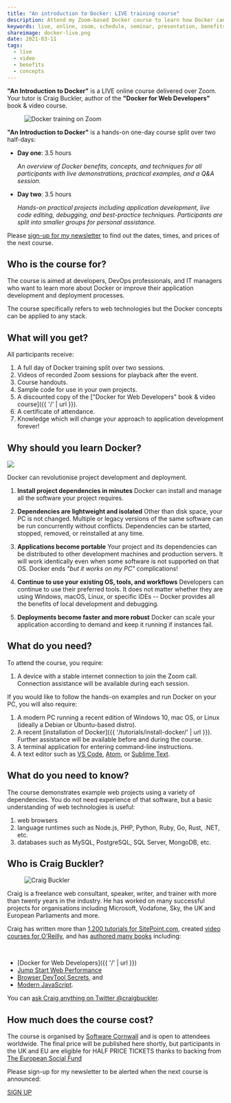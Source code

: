 ```yaml
---
title: "An introduction to Docker: LIVE training course"
description: Attend my Zoom-based Docker course to learn how Docker can be used in your projects.
keywords: live, online, zoom, schedule, seminar, presentation, benefits, apply
shareimage: docker-live.png
date: 2021-03-11
tags:
  - live
  - video
  - benefits
  - concepts
---
```


<aside>

**"An Introduction to Docker"** is a LIVE online course delivered over Zoom. Your tutor is Craig Buckler, author of the **"Docker for Web Developers"** book & video course.

</aside>

<figure title="An introduction to Docker, live training course">
  <img src="{{ '/images/zoom.webp' | url }}" alt="Docker training on Zoom" />
</figure>

**"An Introduction to Docker"** is a hands-on one-day course split over two half-days:

* **Day one**: 3.5 hours

  *An overview of Docker benefits, concepts, and techniques for all participants with live demonstrations, practical examples, and a Q&A session.*

* **Day two**: 3.5 hours

  *Hands-on practical projects including application development, live code editing, debugging, and best-practice techniques. Participants are split into smaller groups for personal assistance.*

<p>Please <a data-view="newsletter" href="https://tinyletter.com/dockerwebdev">sign-up for my newsletter</a> to find out the dates, times, and prices of the next course.</p>


## Who is the course for?

The course is aimed at developers, DevOps professionals, and IT managers who want to learn more about Docker or improve their application development and deployment processes.

The course specifically refers to web technologies but the Docker concepts can be applied to any stack.


## What will you get?

All participants receive:

1. A full day of Docker training split over two sessions.
1. Videos of recorded Zoom sessions for playback after the event.
1. Course handouts.
1. Sample code for use in your own projects.
1. A discounted copy of the ["Docker for Web Developers" book & video course]({{ '/' | url }}).
1. A certificate of attendance.
1. Knowledge which will change your approach to application development forever!


## Why should you learn Docker?

<img src="/images/docker-animated.svg" aria-labelledby="titlemain" style="max-width:25em" inline />

Docker can revolutionise project development and deployment.

1. **Install project dependencies in minutes**
   Docker can install and manage all the software your project requires.

1. **Dependencies are lightweight and isolated**
   Other than disk space, your PC is not changed. Multiple or legacy versions of the same software can be run concurrently without conflicts. Dependencies can be started, stopped, removed, or reinstalled at any time.

1. **Applications become portable**
   Your project and its dependencies can be distributed to other development machines and production servers. It will work identically even when some software is not supported on that OS. Docker ends *"but it works on my PC"* complications!

1. **Continue to use your existing OS, tools, and workflows**
   Developers can continue to use their preferred tools. It does not matter whether they are using Windows, macOS, Linux, or specific IDEs -- Docker provides all the benefits of local development and debugging.

1. **Deployments become faster and more robust**
   Docker can scale your application according to demand and keep it running if instances fail.


## What do you need?

To attend the course, you require:

1. A device with a stable internet connection to join the Zoom call. Connection assistance will be available during each session.

If you would like to follow the hands-on examples and run Docker on your PC, you will also require:

1. A modern PC running a recent edition of Windows 10, mac OS, or Linux (ideally a Debian or Ubuntu-based distro).
1. A recent [installation of Docker]({{ '/tutorials/install-docker/' | url }}). Further assistance will be available before and during the course.
1. A terminal application for entering command-line instructions.
1. A text editor such as [VS Code](https://code.visualstudio.com/), [Atom](https://atom.io/), or [Sublime Text](https://www.sublimetext.com/).


## What do you need to know?

The course demonstrates example web projects using a variety of dependencies. You do not need experience of that software, but a basic understanding of web technologies is useful:

1. web browsers
1. language runtimes such as Node.js, PHP, Python, Ruby, Go, Rust, .NET, etc.
1. databases such as MySQL, PostgreSQL, SQL Server, MongoDB, etc.


## Who is Craig Buckler?

<figure class="imgcircle" title="Craig Buckler">
  <img src="{{ '/images/craig.webp' | url }}" alt="Craig Buckler" />
</figure>

Craig is a freelance web consultant, speaker, writer, and trainer with more than twenty years in the industry. He has worked on many successful projects for organisations including Microsoft, Vodafone, Sky, the UK and European Parliaments and more.

Craig has written more than [1,200 tutorials for SitePoint.com](https://www.sitepoint.com/author/craig-buckler/), created [video courses for O'Reilly](https://www.oreilly.com/people/craig-buckler/), and has [authored many books](https://www.amazon.co.uk/shop/craigbuckler) including:

<br clear="all" />

* [Docker for Web Developers]({{ '/' | url }})
* [Jump Start Web Performance](https://amzn.to/3l1BCNc)
* [Browser DevTool Secrets](https://www.sitepoint.com/premium/books/browser-devtool-secrets), and
* [Modern JavaScript](https://amzn.to/2Q9M5YI).

You can [ask Craig anything on Twitter @craigbuckler](https://twitter.com/craigbuckler).


## How much does the course cost?

The course is organised by [Software Cornwall](https://softwarecornwall.org/event/an-introduction-to-docker-2/) and is open to attendees worldwide. The final price will be published here shortly, but participants in the UK and EU are eligible for HALF PRICE TICKETS thanks to backing from [The European Social Fund](https://ec.europa.eu/esf/)

Please sign-up for my newsletter to be alerted when the next course is announced:

<p><a data-view="newsletter" href="https://tinyletter.com/dockerwebdev" class="button">SIGN UP</a></p>
